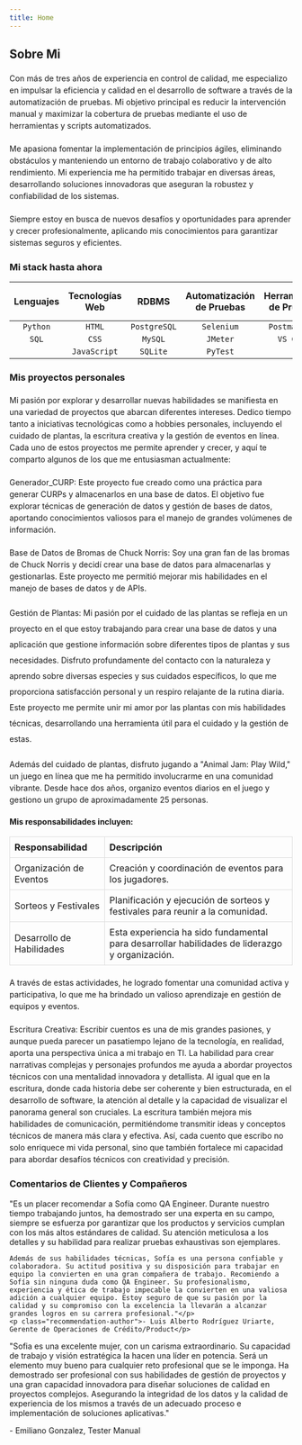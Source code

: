 ```yaml
---
title: Home
---
```

## Sobre Mi
<div style="margin-top: 20px; line-height: 1.5;">
Con más de tres años de experiencia en control de calidad, me especializo en impulsar la eficiencia y calidad en el desarrollo de software a través de la automatización de pruebas. Mi objetivo principal es reducir la intervención manual y maximizar la cobertura de pruebas mediante el uso de herramientas y scripts automatizados.
</div>

<div style="margin-top: 20px; line-height: 1.5;">
Me apasiona fomentar la implementación de principios ágiles, eliminando obstáculos y manteniendo un entorno de trabajo colaborativo y de alto rendimiento. Mi experiencia me ha permitido trabajar en diversas áreas, desarrollando soluciones innovadoras que aseguran la robustez y confiabilidad de los sistemas. 
</div>

<div style="margin-top: 20px; line-height: 1.5;">
Siempre estoy en busca de nuevos desafíos y oportunidades para aprender y crecer profesionalmente, aplicando mis conocimientos para garantizar sistemas seguros y eficientes.
</div>


### Mi stack hasta ahora

| Lenguajes    | Tecnologías Web | RDBMS         | Automatización de Pruebas | Herramientas de Pruebas | Control de Versiones |
| :----------: |:---------------:|:-------------:| :-----------------------:| :---------------------:| :-------------------:| 
| `Python`     | `HTML`          | `PostgreSQL`  | `Selenium`               | `Postman API`          | `Git`                |
| `SQL`        | `CSS`           | `MySQL`       | `JMeter`                 | `VS Code`              |                      |
|              | `JavaScript`    | `SQLite`      | `PyTest`                 |                        |                      |



### Mis proyectos personales

<div style="margin-top: 20px; line-height: 1.5;">
Mi pasión por explorar y desarrollar nuevas habilidades se manifiesta en una variedad de proyectos que abarcan diferentes intereses. Dedico tiempo tanto a iniciativas tecnológicas como a hobbies personales, incluyendo el cuidado de plantas, la escritura creativa y la gestión de eventos en línea. Cada uno de estos proyectos me permite aprender y crecer, y aquí te comparto algunos de los que me entusiasman actualmente:
</div>

<div style="margin-top: 20px; line-height: 1.5;">
  Generador_CURP: Este proyecto fue creado como una práctica para generar CURPs y almacenarlos en una base de datos. El objetivo fue explorar técnicas de generación de datos y gestión de bases de datos, aportando conocimientos valiosos para el manejo de grandes volúmenes de información.
</div>

<div style="margin-top: 20px; line-height: 1.5;">
  Base de Datos de Bromas de Chuck Norris: Soy una gran fan de las bromas de Chuck Norris y decidí crear una base de datos para almacenarlas y gestionarlas. Este proyecto me permitió mejorar mis habilidades en el manejo de bases de datos y de APIs.
</div>

<div style="margin-top: 20px; line-height: 2.0;">
Gestión de Plantas: Mi pasión por el cuidado de las plantas se refleja en un proyecto en el que estoy trabajando para crear una base de datos y una aplicación que gestione información sobre diferentes tipos de plantas y sus necesidades. Disfruto profundamente del contacto con la naturaleza y aprendo sobre diversas especies y sus cuidados específicos, lo que me proporciona satisfacción personal y un respiro relajante de la rutina diaria. Este proyecto me permite unir mi amor por las plantas con mis habilidades técnicas, desarrollando una herramienta útil para el cuidado y la gestión de estas.
</div>

<div style="margin-top: 20px; line-height: 1.5;">
Además del cuidado de plantas, disfruto jugando a "Animal Jam: Play Wild," un juego en línea que me ha permitido involucrarme en una comunidad vibrante. Desde hace dos años, organizo eventos diarios en el juego y gestiono un grupo de aproximadamente 25 personas.
</div>

#### Mis responsabilidades incluyen:

<table style="width: 100%; border-collapse: collapse;">
  <tr>
    <th style="border: 1px solid #ddd; padding: 8px; text-align: left;">Responsabilidad</th>
    <th style="border: 1px solid #ddd; padding: 8px; text-align: left;">Descripción</th>
  </tr>
  <tr>
    <td style="border: 1px solid #ddd; padding: 8px;">Organización de Eventos</td>
    <td style="border: 1px solid #ddd; padding: 8px;">Creación y coordinación de eventos para los jugadores.</td>
  </tr>
  <tr>
    <td style="border: 1px solid #ddd; padding: 8px;">Sorteos y Festivales</td>
    <td style="border: 1px solid #ddd; padding: 8px;">Planificación y ejecución de sorteos y festivales para reunir a la comunidad.</td>
  </tr>
  <tr>
    <td style="border: 1px solid #ddd; padding: 8px;">Desarrollo de Habilidades</td>
    <td style="border: 1px solid #ddd; padding: 8px;">Esta experiencia ha sido fundamental para desarrollar habilidades de liderazgo y organización.</td>
  </tr>
</table>

<div style="margin-top: 20px; line-height: 1.5;">
A través de estas actividades, he logrado fomentar una comunidad activa y participativa, lo que me ha brindado un valioso aprendizaje en gestión de equipos y eventos.
</div>

<div style="margin-top: 20px; line-height: 1.5;">
Escritura Creativa: Escribir cuentos es una de mis grandes pasiones, y aunque pueda parecer un pasatiempo lejano de la tecnología, en realidad, aporta una perspectiva única a mi trabajo en TI. La habilidad para crear narrativas complejas y personajes profundos me ayuda a abordar proyectos técnicos con una mentalidad innovadora y detallista. Al igual que en la escritura, donde cada historia debe ser coherente y bien estructurada, en el desarrollo de software, la atención al detalle y la capacidad de visualizar el panorama general son cruciales. La escritura también mejora mis habilidades de comunicación, permitiéndome transmitir ideas y conceptos técnicos de manera más clara y efectiva. Así, cada cuento que escribo no solo enriquece mi vida personal, sino que también fortalece mi capacidad para abordar desafíos técnicos con creatividad y precisión.
</div>

### Comentarios de Clientes y Compañeros

<div class="recommendations-container">
  <div class="recommendation-card">
    <p class="recommendation-text">"Es un placer recomendar a Sofía como QA Engineer. Durante nuestro tiempo trabajando juntos, ha demostrado ser una experta en su campo, siempre se esfuerza por garantizar que los productos y servicios cumplan con los más altos estándares de calidad. Su atención meticulosa a los detalles y su habilidad para realizar pruebas exhaustivas son ejemplares.

    Además de sus habilidades técnicas, Sofía es una persona confiable y colaboradora. Su actitud positiva y su disposición para trabajar en equipo la convierten en una gran compañera de trabajo. Recomiendo a Sofía sin ninguna duda como QA Engineer. Su profesionalismo, experiencia y ética de trabajo impecable la convierten en una valiosa adición a cualquier equipo. Estoy seguro de que su pasión por la calidad y su compromiso con la excelencia la llevarán a alcanzar grandes logros en su carrera profesional."</p>
    <p class="recommendation-author">- Luis Alberto Rodríguez Uriarte, Gerente de Operaciones de Crédito/Product</p>
  </div>
  <div class="recommendation-card">
    <p class="recommendation-text">"Sofia es una excelente mujer, con un carisma extraordinario. Su capacidad de trabajo y visión estratégica la hacen una líder en potencia. Será un elemento muy bueno para cualquier reto profesional que se le imponga. Ha demostrado ser profesional con sus habilidades de gestión de proyectos y una gran capacidad innovadora para diseñar soluciones de calidad en proyectos complejos. Asegurando la integridad de los datos y la calidad de experiencia de los mismos a través de un adecuado proceso e implementación de soluciones aplicativas."</p>
    <p class="recommendation-author">- Emiliano Gonzalez, Tester Manual</p>
  </div>
</div>